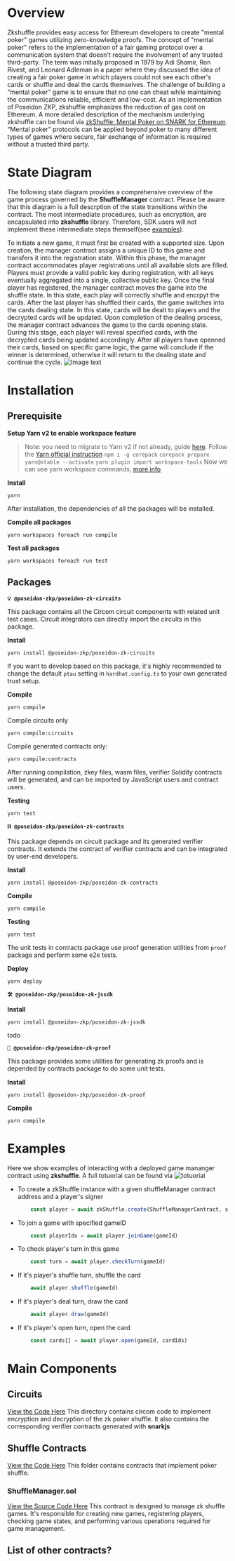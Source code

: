 # Overview 
Zkshuffle provides easy access for Ethereum developers to create "mental poker" games utilizing zero-knowledge proofs. The concept of "mental poker" refers to the implementation of a fair gaming protocol over a communication system that doesn't require the involvement of any trusted third-party. The term was initially proposed in 1979 by Adi Shamir, Ron Rivest, and Leonard Adleman in a paper where they discussed the idea of creating a fair poker game in which players could not see each other's cards or shuffle and deal the cards themselves. The challenge of building a “mental poker” game is to ensure that no one can cheat while maintaining the communications reliable, efficient and low-cost.  As an implementation of Poseidon ZKP, zkshuffle emphasizes the reduction of gas cost on Ethereum. A more detailed description of the mechanism underlying  zkshuffle can be found via [zkShuffle: Mental Poker on SNARK for Ethereum](https://hackmd.io/xj--HI7sTl2T3fbK1NONtQ). “Mental poker” protocols can be applied beyond poker to many different types of games where secure, fair exchange of information is required without a trusted third party.<br>
# State Diagram
The following state diagram provides a comprehensive overview of the game process governed by the  **ShuffleManager** contract. Please be aware that this diagram is a full descrption of the state transitions within the contract. The most intermediate procedures, such as encryption, are encapsulated into **zkshuffle** library. Therefore, SDK users will not implement these intermediate steps themself(see [examples](#examples)).

To initiate a new game, it must first be created with a supported size. Upon creation, the manager contract assigns a unique ID to this game and transfers it into the registration state. Within this phase, the manager contract accommodates player registrations until all available slots are filled. Players must provide a valid public key during registration, with all keys eventually aggregated into a single, collective public key. Once the final player has registered, the manager contract moves the game into the shuffle state. In this state, each play will correctly shuffle and encrpyt the cards. After the last player has shuffled their cards, the game switches into the cards dealing state. In this state, cards will be  dealt to players and the decrypted cards will be updated. Upon completion of the dealing process, the manager contract advances the game to the cards opening state. During this stage, each player will reveal specified cards, with the decrypted cards being updated accordingly. After all players have openned their cards, based on specific game logic, the game will conclude if the winner is determined, otherwise it will return to the dealing state and continue the cycle.
![Image text](https://github.com/matelanbo/git-test/blob/main/stateDiagram.svg)
# Installation
## Prerequisite

**Setup Yarn v2 to enable workspace feature**
> Note: you need to migrate to Yarn v2 if not already, guide [here](https://yarnpkg.com/getting-started/migration). 
Follow the [Yarn official instruction](https://yarnpkg.com/getting-started/install)
`npm i -g corepack`
`corepack prepare yarn@stable --activate`
`yarn plugin import workspace-tools`
Now we can use yarn workspace commands, [more info](https://yarnpkg.com/cli/workspace)

**Install**

`yarn`

After installation, the dependencies of all the packages will be installed.

**Compile all packages**

`yarn workspaces foreach run compile`

**Test all packages**

`yarn workspaces foreach run test`

## Packages

**`💡 @poseidon-zkp/poseidon-zk-circuits`**

This package contains all the Circom circuit components with related unit test cases. Circuit integrators can directly import the circuits in this package.

**Install**

`yarn install @poseidon-zkp/poseidon-zk-circuits`

If you want to develop based on this package, it's highly recommended to change the default `ptau` setting in `hardhat.config.ts` to your own generated trust setup.

**Compile**

`yarn compile`

Compile circuits only

`yarn compile:circuits`

Compile generated contracts only:

`yarn compile:contracts`

After running compilation, zkey files, wasm files, verifier Solidity contracts will be generated, and can be imported by JavaScript users and contract users.

**Testing**

`yarn test`

**`⛓ @poseidon-zkp/poseidon-zk-contracts`**

This package depends on circuit package and its generated verifier contracts. It extends the contract of verifier contracts and can be integrated by user-end developers.

**Install**

`yarn install @poseidon-zkp/poseidon-zk-contracts`

**Compile**

`yarn compile`

**Testing**

`yarn test`

The unit tests in contracts package use proof generation utilities from `proof` package and perform some e2e tests.

**Deploy**

`yarn deploy`

**`🛠 @poseidon-zkp/poseidon-zk-jssdk`**

**Install**

`yarn install @poseidon-zkp/poseidon-zk-jssdk`

todo

**`🧾 @poseidon-zkp/poseidon-zk-proof`**

This package provides some utilities for generating zk proofs and is depended by contracts package to do some unit tests.

**Install**

`yarn install @poseidon-zkp/poseidon-zk-proof`

**Compile**

`yarn compile`
# Examples
Here we show examples of interacting with a deployed game mananger contract using **zkshuffle**. A full totuorial can be found via ![totuorial]()
- To create a zkShuffle instance with a given shuffleManager contract address and a player's signer

  ```ts
      const player = await zkShuffle.create(ShuffleManagerContract, signer)
  ```

- To join a game with specified gameID
  ```ts
      const playerIdx = await player.joinGame(gameId)
  ```

- To check player's turn in this game
  ```ts
      const turn = await player.checkTurn(gameId)
  ```

- If it's player's shuffle turn, shuffle the card
  ```ts
      await player.shuffle(gameId)
  ```

- If it's player's deal turn, draw the card
  ```ts
      await player.draw(gameId)
  ```

- If it's player's open turn, open the card
  ```ts
      const cards[] = await player.open(gameId, cardIds)
# Main Components

## Circuits 
[View the Code Here](https://github.com/Poseidon-ZKP/Poseidon-ZKP/tree/main/packages/circuits)
This directory contains circom code to implement encryption and decryption of the zk poker shuffle. It also contains the corresponding verifier contracts generated with **snarkjs**
## Shuffle Contracts
[View the Code Here](https://github.com/Poseidon-ZKP/Poseidon-ZKP/tree/main/packages/contracts/contracts/shuffle)
This folder contains contracts that implement poker shuffle.
### ShuffleManager.sol
[View the Source Code Here](https://github.com/Poseidon-ZKP/Poseidon-ZKP/blob/main/ShuffleManager.sol)
This contract is designed to manage zk shuffle games. It's responsible for creating new games, registering players, checking game states, and performing various operations required for game management.

## List of other contracts?


